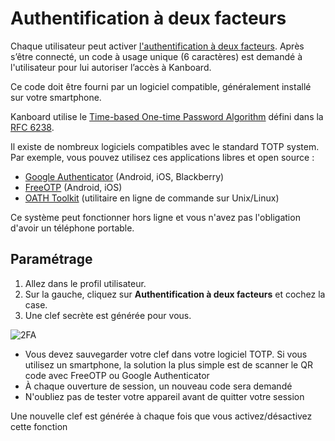 Authentification à deux facteurs
=========================

Chaque utilisateur peut activer [l'authentification à deux facteurs](http://en.wikipedia.org/wiki/Two_factor_authentication).
Après s’être connecté, un code à usage unique (6 caractères) est demandé à l'utilisateur pour lui autoriser l’accès à Kanboard.

Ce code doit être fourni par un logiciel compatible, généralement installé sur votre smartphone.

Kanboard utilise le [Time-based One-time Password Algorithm](http://en.wikipedia.org/wiki/Time-based_One-time_Password_Algorithm) défini dans la [RFC 6238](http://tools.ietf.org/html/rfc6238).

Il existe de nombreux logiciels compatibles avec le standard TOTP system.
Par exemple, vous pouvez utilisez ces applications libres et open source :

- [Google Authenticator](https://github.com/google/google-authenticator/) (Android, iOS, Blackberry)
- [FreeOTP](https://fedorahosted.org/freeotp/) (Android, iOS)
- [OATH Toolkit](http://www.nongnu.org/oath-toolkit/) (utilitaire en ligne de commande sur Unix/Linux)

Ce système peut fonctionner hors ligne et vous n'avez pas l'obligation d'avoir un téléphone portable.

Paramétrage
-----

1. Allez dans le profil utilisateur.
2. Sur la gauche, cliquez sur **Authentification à deux facteurs** et cochez la case.
3. Une clef secrète est générée pour vous.

![2FA](https://kanboard.net/screenshots/documentation/2fa.png)

- Vous devez sauvegarder votre clef dans votre logiciel TOTP. Si vous utilisez un smartphone, la solution la plus simple est de scanner le QR code avec FreeOTP ou Google Authenticator
- À chaque ouverture de session, un nouveau code sera demandé
- N'oubliez pas de tester votre appareil avant de quitter votre session

Une nouvelle clef est générée à chaque fois que vous activez/désactivez cette fonction
